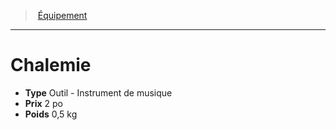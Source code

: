 ﻿---
!Equipment
Type: Outil - Instrument de musique
Price: 2 po
Weight: 0,5 kg
Id: equipment_hd.md#chalemie
ParentLink: equipment_hd.md#Équipement
Name: Chalemie
ParentName: Équipement
NameLevel: 1
---
> [Équipement](hd_equipment.md)

---

# Chalemie

- **Type** Outil - Instrument de musique
- **Prix** 2 po
- **Poids** 0,5 kg

